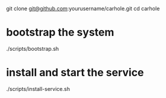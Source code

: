 git clone git@github.com:yourusername/carhole.git
cd carhole

# bootstrap the system
./scripts/bootstrap.sh

# install and start the service
./scripts/install-service.sh
